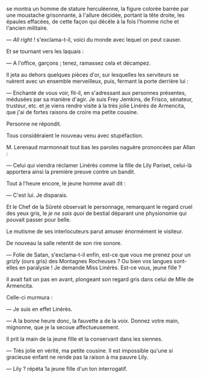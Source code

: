se montra un homme de stature herculéenne, la figure colorée barrée par une
moustache grisonnante, à l'allure décidée, portant la tête droite, les épaules effacées, de cette façon qui décèle à la fois l'homme riche et l'ancien militaire.

— _All right !_ s'exclama-t-il, voici du monde avec lequel on peut causer.

Et se tournant vers les laquais :

— A l'office, garçons ; tenez, ramassez cela et décampez.

Il jeta au dehors quelques pièces d'or, sur lesquelles les serviteurs se
ruèrent avec un ensemble merveilleux, puis, fermant la porte derrière lui :

— Enchanté de vous voir, fit-il, en s'adressant aux personnes présentes,
médusées par sa manière d'agir. Je suis Frey Jemkins, de Frisco, sénateur,
trusteur, etc. et je viens rendre visite à la très jolie Linérès de Armencita, que j'ai de fortes raisons de croire ma petite cousine.

Personne ne répondit.

Tous considéraient le nouveau venu avec stupéfaction.

M. Lerenaud marmonnait tout bas les paroles naguère prononcées par Allan :

— Celui qui viendra réclamer Linérès comme la fille de Lily Pariset, celui-là apportera ainsi la première preuve contre un bandit.

Tout à l'heure encore, le jeune homme avait dit :

— C'est _lui_. Je disparais.

Et le Chef de la Sûreté observait le personnage, remarquant le regard cruel des yeux gris, le _je ne sais quoi_ de bestial déparant une physionomie
qui pouvait passer pour belle.

Le mutisme de ses interlocuteurs parut amuser énormément le visiteur.

De nouveau la salle retentit de son rire sonore.

— Folie de Satan, s'exclama-t-il enfin, est-ce que vous me prenez pour
un _grizly_ (ours gris) des Montagnes Rocheuses ? Ou bien vos langues sont-
elles en paralysie ! Je demande Miss Linérès. Est-ce vous, jeune fille ?

Il avait fait un pas en avant, plongeant son regard gris dans celui de
Mlle de Armencita.

Celle-ci murmura :

— Je suis en effet Linérès.

— A la bonne heure donc, la fauvette a de la voix. Donnez votre main,
mignonne, que je la secoue affectueusement.

Il prit la main de la jeune fille et la conservant dans les siennes.

— Très jolie en vérité, ma petite cousine. Il est impossible qu'une si
gracieuse enfant ne rende pas la raison à ma pauvre Lily.

— Lily ? répéta 1a jeune fille d'un ton interrogatif.
